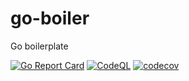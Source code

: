 # go-boiler
Go boilerplate

[![Go Report Card](https://goreportcard.com/badge/github.com/devalv/tag-value-finder)](https://goreportcard.com/report/github.com/devalv/go-boiled)
[![CodeQL](https://github.com/devalv/tag-value-finder/actions/workflows/codeql-analysis.yml/badge.svg)](https://github.com/devalv/tag-value-finder/actions/workflows/codeql-analysis.yml)
[![codecov](https://codecov.io/gh/devalv/tag-value-finder/branch/main/graph/badge.svg?token=APLJUDAV0B)](https://codecov.io/gh/devalv/go-boiled)
